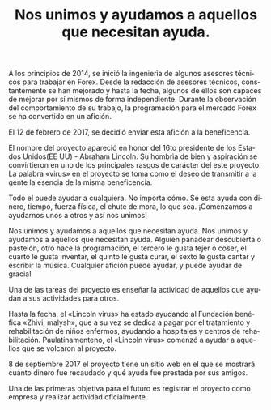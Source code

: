 ﻿---
layout: post

title: Nos unimos y ayudamos a aquellos que necesitan ayuda.
meta: 12.02.2017
cover_img: 2017.02.12/logo.png
cover_fit: contain

category: news

lang: es
ref: lincoln-virus-start
---

A los principios de 2014, se inició la ingenierìa de algunos asesores técnicos para trabajar en Forex.
Desde la redacción de asesores técnicos, constantemente  se han mejorado y hasta la fecha, algunos de ellos son capaces de mejorar por sí mismos de forma independiente.
Durante la observación del comportamiento de su trabajo, la programación para el mercado
Forex se ha convertido en un afición.

El 12 de febrero de 2017, se decidió enviar esta afición a la beneficencia.

El nombre del proyecto apareció en honor del 16to presidente de los Estados Unidos(EE UU) - Abraham Lincoln.
Su hombrìa de bien y aspiración se convirtieron en uno de los principales rasgos de carácter del este proyecto.
La palabra «virus» en el proyecto se toma como el deseo de transmitir a la gente la esencia de la misma beneficencia.

Todo el puede ayudar a cualquiera.
No importa cómo.
Sé esta ayuda con dinero, tiempo, fuerza física, el chute de mora, lo que sea.
¡Comenzamos a ayudarnos unos a otros y así nos unimos!

Nos unimos y ayudamos a aquellos que necesitan ayuda.
Nos unimos y ayudamos a aquellos que necesitan ayuda.
Alguien panadear descubierta o pastelón, otro hace la programación, el tercero le gusta tejer o coser, el cuarto le gusta inventar, el quinto le gusta curar, el sexto le gusta cantar y escribir la música.
Cualquier afición puede ayudar, y puede ayudar de gracia!

Una de las tareas del proyecto es enseñar la actividad de aquellos que ayudan a sus actividades para otros.

Hasta la fecha, el «Lincoln virus» ha estado ayudando al Fundación benéfica «Zhivi, malysh», que a su vez se dedica a pagar por el tratamiento y rehabilitación de niños enfermos, ayudando a hospitales y centros de rehabilitación.
Paulatinamenteno, el «Lincoln virus» comenzó a ayudar a aquellos que se volcaron al proyecto.

8 de septiembre 2017 el proyecto tiene un sitio web en el que se mostrará cuánto dinero fue recaudado y qué ayuda fue prestada por sus amigos.

Una de las primeras objetiva para el futuro es registrar el proyecto como empresa y realizar actividad oficialmente.



